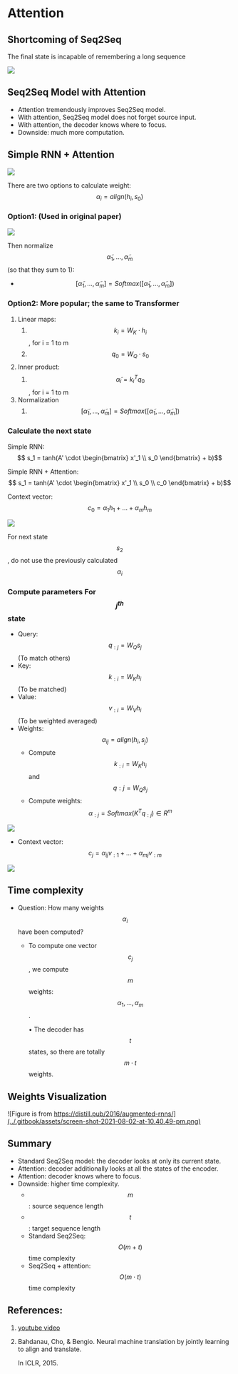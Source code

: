 # Attention

## Shortcoming of Seq2Seq

The final state is incapable of remembering a long sequence

![](../.gitbook/assets/screen-shot-2021-08-02-at-9.39.28-pm%20%281%29.png)

## Seq2Seq Model with Attention

* Attention tremendously improves Seq2Seq model.
* With attention, Seq2Seq model does not forget source input.
* With attention, the decoder knows where to focus.
* Downside: much more computation.

## Simple RNN + Attention

![](../.gitbook/assets/screen-shot-2021-08-02-at-9.58.24-pm%20%282%29%20%282%29.png)

There are two options to calculate weight: $$\alpha_i = align(h_i, s_0)$$

### Option1: \(Used in original paper\)

![](../.gitbook/assets/screen-shot-2021-08-02-at-10.00.41-pm%20%282%29%20%282%29.png)

Then normalize $$\tilde\alpha_1, ..., \tilde\alpha_m$$ \(so that they sum to 1\):

* $$[\tilde\alpha_1,...,\tilde\alpha_m] = Softmax([\tilde\alpha_1, ..., \tilde\alpha_m])$$

### Option2: More popular; the same to Transformer

1. Linear maps:
   1. $$k_i=W_K \cdot h_i$$, for i = 1 to m
   2. $$q_0=W_Q \cdot s_0$$
2. Inner product:
   1. $$\tilde\alpha_i = k_i^T q_0$$, for i = 1 to m
3. Normalization
   1. $$[\tilde\alpha_1,...,\tilde\alpha_m] = Softmax([\tilde\alpha_1, ..., \tilde\alpha_m])$$

### Calculate the next state

Simple RNN: $$ s_1 = tanh(A' \cdot   \begin{bmatrix} x'_1 \\ s_0 \end{bmatrix} + b)$$

Simple RNN + Attention: $$ s_1 = tanh(A' \cdot   \begin{bmatrix} x'_1 \\ s_0 \\ c_0 \end{bmatrix} + b)$$

Context vector: $$c_0 = \alpha_1 h_1 + ... + \alpha_m h_m$$

![](../.gitbook/assets/screen-shot-2021-08-02-at-10.37.47-pm%20%282%29%20%281%29.png)

For next state $$s_2$$, do not use the previously calculated $$\alpha_i$$

### Compute parameters For $$j^{th}$$state

* Query: $$q_{:j}=W_Q s_j$$   \(To match others\)
* Key: $$k_{:i}=W_K h_i$$       \(To be matched\)
* Value: $$v_{:i}=W_Vh_i$$    \(To be weighted averaged\)
* Weights:$$\alpha_{ij} = align(h_i, s_j)$$
  * Compute $$k_{:i}=W_K h_i $$and $$q{:j}=W_Q s_j$$
  * Compute weights: $$\alpha_{:j}=Softmax(K^T q_{:j}) \in R^m$$

![](../.gitbook/assets/screen-shot-2021-08-14-at-6.04.16-pm.png)

* Context vector: $$c_j=\alpha_{ij} v_{:1} + ... +\alpha_{mj} v_{:m}$$

![](../.gitbook/assets/screen-shot-2021-08-14-at-6.08.01-pm.png)

## Time complexity

* Question: How many weights $$\alpha_i$$ have been computed?
  * To compute one vector $$c_j$$, we compute $$m$$ weights: $$\alpha_1, ... , \alpha_m$$.

    • The decoder has $$t$$ states, so there are totally $$ m \cdot t$$ weights.

## Weights Visualization

![Figure is from https://distill.pub/2016/augmented-rnns/](../.gitbook/assets/screen-shot-2021-08-02-at-10.40.49-pm.png)

## Summary

* Standard Seq2Seq model: the decoder looks at only its current state.
* Attention: decoder additionally looks at all the states of the encoder.
* Attention: decoder knows where to focus.
* Downside: higher time complexity.
  * $$m$$: source sequence length
  * $$t$$: target sequence length
  * Standard Seq2Seq: $$O(m+t)$$ time complexity
  * Seq2Seq + attention: $$O(m \cdot t)$$ time complexity

## References:

1. [youtube video](https://www.youtube.com/watch?v=XhWdv7ghmQQ&list=PLvOO0btloRnuTUGN4XqO85eKPeFSZsEqK&index=8)
2. Bahdanau, Cho, & Bengio. Neural machine translation by jointly learning to align and translate.

   In ICLR, 2015.

